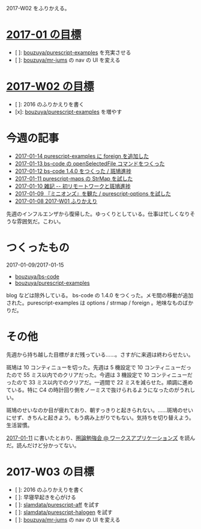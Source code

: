 2017-W02 をふりかえる。

# [2017-01 の目標][2016-12-31]

- [ ]: [bouzuya/purescript-examples][] を充実させる
- [ ]: [bouzuya/mr-jums][] の nav の UI を変える

# [2017-W02 の目標][2017-01-08]

- [ ]: 2016 のふりかえりを書く
- [x]: [bouzuya/purescript-examples][] を増やす

# 今週の記事

- [2017-01-14 purescript-examples に foreign を追加した][2017-01-14]
- [2017-01-13 bs-code の openSelectedFile コマンドをつくった][2017-01-13]
- [2017-01-12 bs-code 1.4.0 をつくった / 斑鳩進捗][2017-01-12]
- [2017-01-11 purescript-maps の StrMap を試した][2017-01-11]
- [2017-01-10 雑記 -- 初リモートワークと斑鳩進捗][2017-01-10]
- [2017-01-09 『ミニオンズ』を観た / purescript-options を試した][2017-01-09]
- [2017-01-08 2017-W01 ふりかえり][2017-01-08]

先週のインフルエンザから復帰した。ゆっくりとしている。仕事は忙しくなりそうな雰囲気だ。こわい。

# つくったもの

2017-01-09/2017-01-15

- [bouzuya/bs-code][]
- [bouzuya/purescript-examples][]

blog などは除外している。 bs-code の 1.4.0 をつくった。メモ間の移動が追加された。purescript-examples は options / strmap / foreign 。地味なものばかりだ。

# その他

先週から持ち越した目標がまだ残っている……。さすがに来週は終わらせたい。

斑鳩は 10 コンティニューを切った。先週は 5 機設定で 10 コンティニューだったので 55 ミス以内でのクリアだった。今週は 3 機設定で 10 コンティニューだったので 33 ミス以内でのクリアだ。一週間で 22 ミスを減らせた。順調に進めている。特に C4 の時計回り側をノーミスで抜けられるようになったのがうれしい。

斑鳩のせいなのか目が疲れており、朝すっきりと起きられない。……斑鳩のせいにせず、きちんと起きよう。もう病み上がりでもない。気持ちを切り替えよう。生活習慣。

[2017-01-11][] に書いたとおり、[圏論勉強会 @ ワークスアプリケーションズ](http://nineties.github.io/category-seminar/) を読んだ。読んだけど分かってない。

# 2017-W03 の目標

- [ ]: 2016 のふりかえりを書く
- [ ]: 早寝早起きを心がける
- [ ]: [slamdata/purescript-aff][] を試す
- [ ]: [slamdata/purescript-halogen][] を試す
- [ ]: [bouzuya/mr-jums][] の nav の UI を変える

[2016-12-31]: http://blog.bouzuya.net/2016/12/31/
[2017-01-08]: http://blog.bouzuya.net/2017/01/08/
[2017-01-09]: http://blog.bouzuya.net/2017/01/09/
[2017-01-10]: http://blog.bouzuya.net/2017/01/10/
[2017-01-11]: http://blog.bouzuya.net/2017/01/11/
[2017-01-12]: http://blog.bouzuya.net/2017/01/12/
[2017-01-13]: http://blog.bouzuya.net/2017/01/13/
[2017-01-14]: http://blog.bouzuya.net/2017/01/14/
[bouzuya/bs-code]: https://github.com/bouzuya/bs-code
[bouzuya/mr-jums]: https://github.com/bouzuya/mr-jums
[bouzuya/purescript-examples]: https://github.com/bouzuya/purescript-examples
[slamdata/purescript-aff]: https://github.com/slamdata/purescript-aff
[slamdata/purescript-halogen]: https://github.com/slamdata/purescript-halogen
